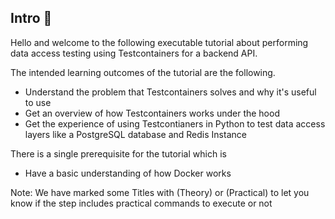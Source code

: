 ## Intro 👾

Hello and welcome to the following executable tutorial about performing data access testing using Testcontainers for a backend API. 

The intended learning outcomes of the tutorial are the following. 

- Understand the problem that Testcontainers solves and why it's useful to use
- Get an overview of how Testcontainers works under the hood 
- Get the experience of using Testcontianers in Python to test data access layers like a PostgreSQL database and Redis Instance

There is a single prerequisite for the tutorial which is 
- Have a basic understanding of how Docker works

Note: We have marked some Titles with (Theory) or (Practical) to let you know if the step includes practical commands to execute or not